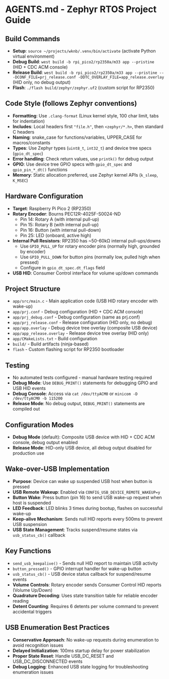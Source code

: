 # AGENTS.md - Zephyr RTOS Project Guide

## Build Commands
- **Setup**: `source ~/projects/wknb/.venv/bin/activate` (activate Python virtual environment)
- **Debug Build**: `west build -b rpi_pico2/rp2350a/m33 app --pristine` (HID + CDC ACM console)
- **Release Build**: `west build -b rpi_pico2/rp2350a/m33 app --pristine -- -DCONF_FILE=prj_release.conf -DDTC_OVERLAY_FILE=app_release.overlay` (HID only, no debug output)
- **Flash**: `./flash build/zephyr/zephyr.uf2` (custom script for RP2350)

## Code Style (follows Zephyr conventions)
- **Formatting**: Use `.clang-format` (Linux kernel style, 100 char limit, tabs for indentation)
- **Includes**: Local headers first `"file.h"`, then `<zephyr/*.h>`, then standard C headers
- **Naming**: snake_case for functions/variables, UPPER_CASE for macros/constants
- **Types**: Use Zephyr types (`uint8_t`, `int32_t`) and device tree specs (`gpio_dt_spec`)
- **Error handling**: Check return values, use `printk()` for debug output
- **GPIO**: Use device tree GPIO specs with `gpio_dt_spec` and `gpio_pin_*_dt()` functions
- **Memory**: Static allocation preferred, use Zephyr kernel APIs (`k_sleep`, `K_MSEC`)

## Hardware Configuration
- **Target**: Raspberry Pi Pico 2 (RP2350)
- **Rotary Encoder**: Bourns PEC12R-4025F-S0024-ND
  - Pin 14: Rotary A (with internal pull-up)
  - Pin 15: Rotary B (with internal pull-up) 
  - Pin 16: Button (with internal pull-down)
  - Pin 25: LED (onboard, active high)
- **Internal Pull Resistors**: RP2350 has ~50-60kΩ internal pull-ups/downs
  - Use `GPIO_PULL_UP` for rotary encoder pins (normally high, grounded by encoder)
  - Use `GPIO_PULL_DOWN` for button pins (normally low, pulled high when pressed)
  - Configure in `gpio_dt_spec.dt_flags` field
- **USB HID**: Consumer Control interface for volume up/down commands

## Project Structure
- `app/src/main.c` - Main application code (USB HID rotary encoder with wake-up)
- `app/prj.conf` - Debug configuration (HID + CDC ACM console)
- `app/prj_debug.conf` - Debug configuration (same as prj.conf)
- `app/prj_release.conf` - Release configuration (HID only, no debug)
- `app/app.overlay` - Debug device tree overlay (composite USB device)
- `app/app_release.overlay` - Release device tree overlay (HID only)
- `app/CMakeLists.txt` - Build configuration
- `build/` - Build artifacts (ninja-based)
- `flash` - Custom flashing script for RP2350 bootloader

## Testing
- No automated tests configured - manual hardware testing required
- **Debug Mode**: Use `DEBUG_PRINT()` statements for debugging GPIO and USB HID events
- **Debug Console**: Access via `cat /dev/ttyACM0` or `minicom -D /dev/ttyACM0 -b 115200`
- **Release Mode**: No debug output, `DEBUG_PRINT()` statements are compiled out

## Configuration Modes
- **Debug Mode** (default): Composite USB device with HID + CDC ACM console, debug output enabled
- **Release Mode**: HID-only USB device, all debug output disabled for production use

## Wake-over-USB Implementation
- **Purpose**: Device can wake up suspended USB host when button is pressed
- **USB Remote Wakeup**: Enabled via `CONFIG_USB_DEVICE_REMOTE_WAKEUP=y`
- **Button Wake**: Press button (pin 16) to send USB wake-up request when host is suspended
- **LED Feedback**: LED blinks 3 times during bootup, flashes on successful wake-up
- **Keep-alive Mechanism**: Sends null HID reports every 500ms to prevent USB suspension
- **USB State Management**: Tracks suspend/resume states via `usb_status_cb()` callback

## Key Functions
- `send_usb_keepalive()` - Sends null HID report to maintain USB activity
- `button_pressed()` - GPIO interrupt handler for wake-up button
- `usb_status_cb()` - USB device status callback for suspend/resume events
- **Volume Controls**: Rotary encoder sends Consumer Control HID reports (Volume Up/Down)
- **Quadrature Decoding**: Uses state transition table for reliable encoder reading
- **Detent Counting**: Requires 6 detents per volume command to prevent accidental triggers

## USB Enumeration Best Practices
- **Conservative Approach**: No wake-up requests during enumeration to avoid recognition issues
- **Delayed Initialization**: 100ms startup delay for power stabilization
- **Proper State Reset**: Handle USB_DC_RESET and USB_DC_DISCONNECTED events
- **Debug Logging**: Enhanced USB state logging for troubleshooting enumeration issues